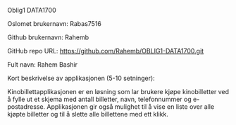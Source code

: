 Oblig1 DATA1700

Oslomet brukernavn: Rabas7516

Github brukernavn: Rahemb

GitHub repo URL: https://github.com/Rahemb/OBLIG1-DATA1700.git

Fult navn: Rahem Bashir

Kort beskrivelse av applikasjonen (5-10 setninger):

Kinobillettapplikasjonen er en løsning som lar brukere kjøpe kinobilletter ved å fylle ut et skjema med antall billetter, navn, telefonnummer og e-postadresse.
Applikasjonen gir også mulighet til å vise en liste over alle kjøpte billetter og til å slette alle billettene med ett klikk.
